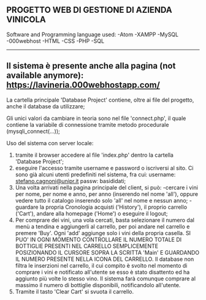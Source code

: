 PROGETTO WEB DI GESTIONE DI AZIENDA VINICOLA
-------------------------------------------------
Software and Programming language used:
-Atom
-XAMPP
-MySQL
-000webhost
-HTML
-CSS
-PHP
-SQL

-------------------------------------------------
Il sistema è presente anche alla pagina (not available anymore):
https://lavineria.000webhostapp.com/
-------------------------------------------------

La cartella principale 'Database Project' contiene, oltre ai file del progetto, anche il database da utilizzare;

Gli unici valori da cambiare in teoria sono nel file 'connect.php', il quale contiene la variabile di connessione tramite metodo procedurale (mysqli_connect(...));

Uso del sistema con server locale:
1) tramite il browser accedere al file 'index.php' dentro la cartella 'Database Project';
2) eseguire l'accesso tramite username e password o iscriversi al sito.
   Ci sono già alcuni utenti predefiniti nel sistema, fra cui:
   username: stefano.cagnoni@unipr.it passw: basididati;
3) Una volta arrivati nella pagina principale del client, si può:
   -cercare i vini per nome, per nome e anno, per anno (inserendo nel nome 'all'), 
    oppure vedere tutto il catalogo inserendo solo 'all' nel nome e nessun anno;
   -guardare la propria Cronologia acquisti ('History'), il proprio carrello ('Cart'),
    andare alla homepage ('Home') o eseguire il logout;
4) Per comprare dei vini, una vola cercati, basta selezionare il numero dal menù a tendina
   e aggiungerli al carrello, per poi andare nel carrello e premere 'Buy'.
   Ogni 'add' aggiunge solo i vini della propria casella.
   SI PUO' IN OGNI MOMENTO CONTROLLARE IL NUMERO TOTALE DI BOTTIGLIE PRESENTI NEL CARRELLO
   SEMPLICEMENTE POSIZIONANDO IL CURSORE SOPRA LA SCRITTA 'Main' E GUARDANDO IL NUMERO 
   PRESENTE NELLA ICONA DEL CARRELLO.
   Il database non filtra le inserzioni nel carrello, il cui compito è svolto nel momento di
   comprare i vini e notificato all'utente se esso è stato disattento ed ha aggiunto più
   volte lo stesso vino.
   Il sistema farà comunque comprare al massimo il numero di bottiglie disponibili,
   notificandolo all'utente.
5) Tramite il tasto 'Clear Cart' si svuota il carrello.
